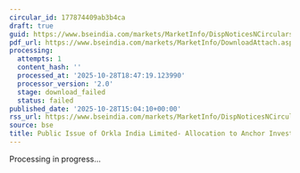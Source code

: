 ```yaml
---
circular_id: 177874409ab3b4ca
draft: true
guid: https://www.bseindia.com/markets/MarketInfo/DispNoticesNCirculars.aspx?Noticeid={B54A12FA-82EB-4F0F-A268-67F8B392E2CE}&noticeno=20251028-52&dt=10/28/2025&icount=52&totcount=64&flag=0
pdf_url: https://www.bseindia.com/markets/MarketInfo/DownloadAttach.aspx?id=20251028-52&attachedId=029c84d7-dee9-429e-abf5-2f412618fb5f
processing:
  attempts: 1
  content_hash: ''
  processed_at: '2025-10-28T18:47:19.123990'
  processor_version: '2.0'
  stage: download_failed
  status: failed
published_date: '2025-10-28T15:04:10+00:00'
rss_url: https://www.bseindia.com/markets/MarketInfo/DispNoticesNCirculars.aspx?Noticeid={B54A12FA-82EB-4F0F-A268-67F8B392E2CE}&noticeno=20251028-52&dt=10/28/2025&icount=52&totcount=64&flag=0
source: bse
title: Public Issue of Orkla India Limited- Allocation to Anchor Investors
---
```


Processing in progress...